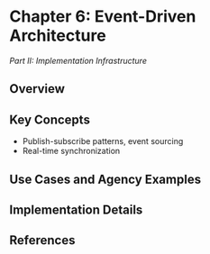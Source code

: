 # Chapter 6: Event-Driven Architecture

*Part II: Implementation Infrastructure*

## Overview



## Key Concepts

- Publish-subscribe patterns, event sourcing
- Real-time synchronization

## Use Cases and Agency Examples




## Implementation Details



## References


